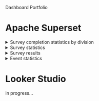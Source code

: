 Dashboard Portfolio

# Apache Superset

<details>
	<summary>Survey completion statistics by division</summary>
	<img src="https://github.com/strangerjam/Dashboards/assets/64131776/70ec8690-5eaa-4fbe-84c7-e0a05cf88c73)"/>
</details>

<details>
	<summary>Survey statistics</summary>
	<img src="https://github.com/strangerjam/Dashboards/assets/64131776/9606c239-f916-4037-820a-d9bec373163d)"/>
</details>

<details>
	<summary>Survey results</summary>
	<img src="https://github.com/strangerjam/Dashboards/assets/64131776/f1dc81c1-9049-430a-b035-4b8b5d305723)"/>
</details>

<details>
	<summary>Event statistics</summary>
	<details>
		<summary>v1</summary>
		<img src="https://github.com/strangerjam/Dashboards/assets/64131776/df56b687-e508-4b00-920e-c67dea31b1ca"/>
	</details>
	<details>
		<summary>v2</summary>
		<img src="https://github.com/strangerjam/Dashboards/assets/64131776/8adb492d-f074-4187-a726-3cd888903381"/>
	</details>
</details>

# Looker Studio

in progress...
